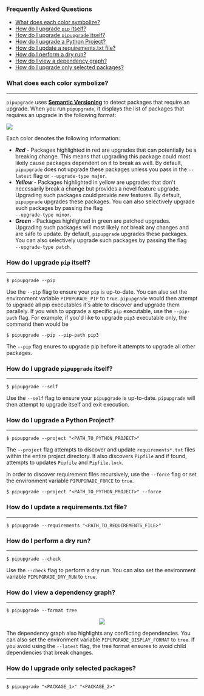 ### Frequently Asked Questions

* [What does each color symbolize?](#what-does-each-color-symbolize)
* [How do I upgrade `pip` itself?](#how-do-i-upgrade-pip-itself)
* [How do I upgrade `pipupgrade` itself?](#how-do-i-upgrade-pipupgrade-itself)
* [How do I upgrade a Python Project?](#how-do-i-upgrade-a-python-project)
* [How do I update a requirements.txt file?](#how-do-i-update-a-requirementstxt-file)
* [How do I perform a dry run?](#how-do-i-perform-a-dry-run)
* [How do I view a dependency graph?](#how-do-i-view-a-dependency-graph)
* [How do I upgrade only selected packages?](#how-do-i-upgrade-only-selected-packages)

### What does each color symbolize?
---

`pipupgrade` uses **[Semantic Versioning](https://semver.org/)** to detect packages 
that require an upgrade. When you run `pipupgrade`, it displays the list of packages 
that requires an upgrade in the following format:

![](docs/assets/pipupgrade-list.png)

Each color denotes the following information:

* ***Red*** - Packages highlighted in red are upgrades that can potentially be a breaking change.
This means that upgrading this package could most likely cause packages dependent on it to break as well.
By default, `pipupgrade` does not upgrade these packages unless you pass in the `--latest` flag or
`--upgrade-type major`.
* ***Yellow*** - Packages highlighted in yellow are upgrades that don't necessarily break a change but 
provides a novel feature upgrade. Upgrading such packages could provide new features. By default,
`pipupgrade` upgrades these packages. You can also selectively upgrade such packages by passing the flag  
`--upgrade-type minor`.
* ***Green*** - Packages highlighted in green are patched upgrades. Upgrading such packages will most likely not break any changes and are safe to update. By default,
`pipupgrade` upgrades these packages. You can also selectively upgrade such packages by passing the flag  
`--upgrade-type patch`.

### How do I upgrade `pip` itself?
---

```
$ pipupgrade --pip
```

Use the `--pip` flag to ensure your `pip` is up-to-date. You can also set the 
environment variable `PIPUPGRADE_PIP` to `true`. `pipupgrade` would then 
attempt to upgrade all pip executables it's able to discover and upgrade 
them parallely. If you wish to upgrade a specific `pip` executable, use the 
`--pip-path` flag. For example, if you'd like to upgrade `pip3` executable only, 
the command then would be

```
$ pipupgrade --pip --pip-path pip3
```

The `--pip` flag enures to upgrade pip before it attempts to upgrade all other 
packages.

### How do I upgrade `pipupgrade` itself?
---

```
$ pipupgrade --self
```

Use the `--self` flag to ensure your `pipupgrade` is up-to-date. `pipupgrade`
 will then attempt to upgrade itself and exit execution.

### How do I upgrade a Python Project?
---

```
$ pipupgrade --project "<PATH_TO_PYTHON_PROJECT>"
```

The `--project` flag attempts to discover and update `requirements*.txt` files 
within the entire project directory. It also discovers `Pipfile` 
and if found, attempts to updates `Pipfile` and `Pipfile.lock`.

In order to discover requirement files recursively, use the `--force` flag
 or set the environment variable `PIPUPGRADE_FORCE` to `true`.

```
$ pipupgrade --project "<PATH_TO_PYTHON_PROJECT>" --force
```

### How do I update a requirements.txt file?
---

```
$ pipupgrade --requirements "<PATH_TO_REQUIREMENTS_FILE>"
```

### How do I perform a dry run?
---

```
$ pipupgrade --check
```

Use the `--check` flag to perform a dry run. You can also set the 
environment variable `PIPUPGRADE_DRY_RUN` to `true`.

### How do I view a dependency graph?
---

```
$ pipupgrade --format tree
```

<div align="center">
  <img src="docs/source/assets/demos/pipupgrade-format-tree.gif">
</div>

The dependency graph also highlights any conflicting dependencies. 
You can also set the environment variable `PIPUPGRADE_DISPLAY_FORMAT` to `tree`.
 If you avoid using the `--latest` flag, the tree format ensures to avoid
 child dependencies that break changes.

### How do I upgrade only selected packages?
---

```
$ pipupgrade "<PACKAGE_1>" "<PACKAGE_2>"
```